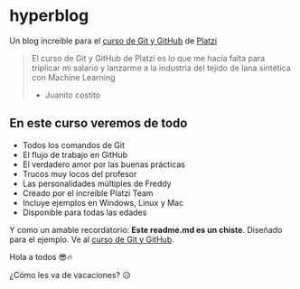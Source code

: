 # hyperblog

Un blog increible para el [curso de Git y GitHub](https://platzi.com/cursos/git-github/ "Curso de Git y GitHub") de [Platzi](https://platzi.com "Platzi")
> El curso de Git y GitHub de Platzi es lo que me hacía falta para triplicar mi salario y lanzarme a la industria del tejido de lana sintética con Machine Learning
> - Juanito costito

## En este curso veremos de todo
* Todos los comandos de Git
* El flujo de trabajo en GitHub
* El verdadero amor por las buenas prácticas
* Trucos muy locos del profesor
* Las personalidades múltiples de Freddy
* Creado por el increíble Platzi Team
* Incluye ejemplos en Windows, Linux y Mac
* Disponible para todas las edades

Y como un amable recordatorio: **Este readme.md es un chiste**. Diseñado para el ejemplo.
Ve al [curso de Git y GitHub](https://platzi.com/cursos/git-github/ "amonos a ver el curso").


Hola a todos 😎🔥

¿Cómo les va de vacaciones? 😥